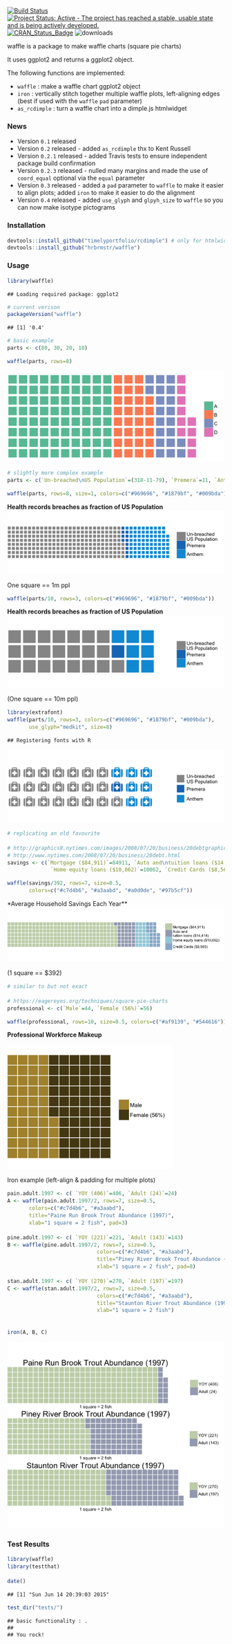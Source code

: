 [![Build Status](https://travis-ci.org/hrbrmstr/waffle.svg)](https://travis-ci.org/hrbrmstr/waffle) [![Project Status: Active - The project has reached a stable, usable state and is being actively developed.](http://www.repostatus.org/badges/0.1.0/active.svg)](http://www.repostatus.org/#active) [![CRAN\_Status\_Badge](http://www.r-pkg.org/badges/version/waffle)](http://cran.r-project.org/web/packages/waffle) ![downloads](http://cranlogs.r-pkg.org/badges/grand-total/waffle)

waffle is a package to make waffle charts (square pie charts)

It uses ggplot2 and returns a ggplot2 object.

The following functions are implemented:

-   `waffle` : make a waffle chart ggplot2 object
-   `iron` : vertically stitch together multiple waffle plots, left-aligning edges (best if used with the `waffle` `pad` parameter)
-   `as_rcdimple` : turn a waffle chart into a dimple.js htmlwidget

### News

-   Version `0.1` released
-   Version `0.2` released - added `as_rcdimple` thx to Kent Russell
-   Version `0.2.1` released - added Travis tests to ensure independent package build confirmation
-   Version `0.2.3` released - nulled many margins and made the use of `coord_equal` optional via the `equal` parameter
-   Version `0.3` released - added a `pad` parameter to `waffle` to make it easier to align plots; added `iron` to make it easier to do the alignment
-   Version `0.4` released - added `use_glyph` and `glpyh_size` to `waffle` so you can now make isotype pictograms

### Installation

``` r
devtools::install_github("timelyportfolio/rcdimple") # only for htmlwidget functionality
devtools::install_github("hrbrmstr/waffle")
```

### Usage

``` r
library(waffle)
```

    ## Loading required package: ggplot2

``` r
# current verison
packageVersion("waffle")
```

    ## [1] '0.4'

``` r
# basic example
parts <- c(80, 30, 20, 10)
```

``` r
waffle(parts, rows=8)
```

![](README_files/figure-markdown_github/fig1-1.png)

``` r
# slightly more complex example
parts <- c(`Un-breached\nUS Population`=(318-11-79), `Premera`=11, `Anthem`=79)
```

``` r
waffle(parts, rows=8, size=1, colors=c("#969696", "#1879bf", "#009bda"))
```

**Health records breaches as fraction of US Population** ![](README_files/figure-markdown_github/fig2-1.png)

<smaller>One square == 1m ppl</smaller>

``` r
waffle(parts/10, rows=3, colors=c("#969696", "#1879bf", "#009bda")) 
```

**Health records breaches as fraction of US Population** ![](README_files/figure-markdown_github/fig3-1.png)

<smaller>(One square == 10m ppl)</smaller>

``` r
library(extrafont)
waffle(parts/10, rows=3, colors=c("#969696", "#1879bf", "#009bda"),
       use_glyph="medkit", size=8)
```

    ## Registering fonts with R

![](README_files/figure-markdown_github/ww2-1.png)

``` r
# replicating an old favourite

# http://graphics8.nytimes.com/images/2008/07/20/business/20debtgraphic.jpg
# http://www.nytimes.com/2008/07/20/business/20debt.html
savings <- c(`Mortgage ($84,911)`=84911, `Auto and\ntuition loans ($14,414)`=14414, 
              `Home equity loans ($10,062)`=10062, `Credit Cards ($8,565)`=8565)
```

``` r
waffle(savings/392, rows=7, size=0.5, 
       colors=c("#c7d4b6", "#a3aabd", "#a0d0de", "#97b5cf"))
```

\*Average Household Savings Each Year\*\* ![](README_files/figure-markdown_github/fig4a-1.png)

<smaller> (1 square == $392)</smaller>

``` r
# similar to but not exact

# https://eagereyes.org/techniques/square-pie-charts
professional <- c(`Male`=44, `Female (56%)`=56)
```

``` r
waffle(professional, rows=10, size=0.5, colors=c("#af9139", "#544616"))
```

**Professional Workforce Makeup**

![](README_files/figure-markdown_github/f5-1.png)

Iron example (left-align & padding for multiple plots)

``` r
pain.adult.1997 <- c( `YOY (406)`=406, `Adult (24)`=24)
A <- waffle(pain.adult.1997/2, rows=7, size=0.5, 
       colors=c("#c7d4b6", "#a3aabd"), 
       title="Paine Run Brook Trout Abundance (1997)", 
       xlab="1 square = 2 fish", pad=3)

pine.adult.1997 <- c( `YOY (221)`=221, `Adult (143)`=143)
B <- waffle(pine.adult.1997/2, rows=7, size=0.5, 
                             colors=c("#c7d4b6", "#a3aabd"), 
                             title="Piney River Brook Trout Abundance (1997)", 
                             xlab="1 square = 2 fish", pad=8)

stan.adult.1997 <- c( `YOY (270)`=270, `Adult (197)`=197)
C <- waffle(stan.adult.1997/2, rows=7, size=0.5, 
                             colors=c("#c7d4b6", "#a3aabd"), 
                             title="Staunton River Trout Abundance (1997)", 
                             xlab="1 square = 2 fish")


iron(A, B, C)
```

![](README_files/figure-markdown_github/f8-1.png)

### Test Results

``` r
library(waffle)
library(testthat)

date()
```

    ## [1] "Sun Jun 14 20:39:03 2015"

``` r
test_dir("tests/")
```

    ## basic functionality : .
    ## 
    ## You rock!
